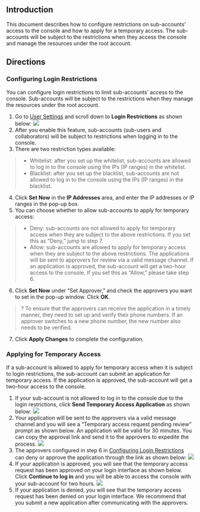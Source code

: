 ﻿## Introduction
This document describes how to configure restrictions on sub-accounts’ access to the console and how to apply for a temporary access. The sub-accounts will be subject to the restrictions when they access the console and manage the resources under the root account.
## Directions
### Configuring Login Restrictions
You can configure login restrictions to limit sub-accounts’ access to the console. Sub-accounts will be subject to the restrictions when they manage the resources under the root account.
1. Go to [User Settings](https://console.cloud.tencent.com/cam/security/subAccount) and scroll down to **Login Restrictions** as shown below:
![](https://main.qcloudimg.com/raw/8a5d2cd2c541fb0ee9e4c2617c0e0a7e.png)
2. After you enable this feature, sub-accounts (sub-users and collaborators) will be subject to restrictions when logging in to the console.
3. There are two restriction types available:
>- Whitelist: after you set up the whitelist, sub-accounts are allowed to log in to the console using the IPs (IP ranges) in the whitelist.
>- Blacklist: after you set up the blacklist, sub-accounts are not allowed to log in to the console using the IPs (IP ranges) in the blacklist.
4. Click **Set Now** in the **IP Addresses** area, and enter the IP addresses or IP ranges in the pop-up box.
5. You can choose whether to allow sub-accounts to apply for temporary access:
>- Deny: sub-accounts are not allowed to apply for temporary access when they are subject to the above restrictions. If you set this as “Deny,” jump to step 7.
>- Allow: sub-accounts are allowed to apply for temporary access when they are subject to the above restrictions. The applications will be sent to approvers for review via a valid message channel. If an application is approved, the sub-account will get a two-hour access to the console. If you set this as “Allow,” please take step 6. <span id="stepshenpi"></span>
6. Click **Set Now** under “Set Approver,” and check the approvers you want to set in the pop-up window. Click **OK**.
>? To ensure that the approvers can receive the application in a timely manner, they need to set up and verify their phone numbers. If an approver switches to a new phone number, the new number also needs to be verified.
7. Click **Apply Changes** to complete the configuration.

### Applying for Temporary Access
If a sub-account is allowed to apply for temporary access when it is subject to login restrictions, the sub-account can submit an application for temporary access. If the application is approved, the sub-account will get a two-hour access to the console.
1. If your sub-account is not allowed to log in to the console due to the login restrictions, click **Send Temporary Access Application** as shown below:
![](https://main.qcloudimg.com/raw/7d78ca3808b59080ca0331de4da8133a.png)
2. Your application will be sent to the approvers via a valid message channel and you will see a “Temporary access request pending review” prompt as shown below. An application will be valid for 30 minutes. You can copy the approval link and send it to the approvers to expedite the process.
![](https://main.qcloudimg.com/raw/558a09480d8956eadcc76cb3f9b5fede.png)
3. The approvers configured in step 6 in [Configuring Login Restrictions](#stepshenpi) can deny or approve the application through the link as shown below:
![](https://main.qcloudimg.com/raw/3545675435d710c0227aab98f4e1de8f.png)
4. If your application is approved, you will see that the temporary access request has been approved on your login interface as shown below. Click **Continue to log in** and you will be able to access the console with your sub-account for two hours.
![](https://main.qcloudimg.com/raw/fb08d22c3c3ee8a5bbd5d979a385e85d.png)
5. If your application is denied, you will see that the temporary access request has been denied on your login interface. We recommend that you submit a new application after communicating with the approvers.
